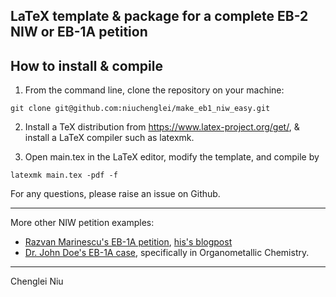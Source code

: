 ## LaTeX template & package for a complete EB-2 NIW or EB-1A petition


## How to install & compile

1. From the command line, clone the repository on your machine: 

`git clone git@github.com:niuchenglei/make_eb1_niw_easy.git`

2. Install a TeX distribution from https://www.latex-project.org/get/, & install a LaTeX compiler such as latexmk. 

3. Open main.tex in the LaTeX editor, modify the template, and compile by
```
latexmk main.tex -pdf -f
```

For any questions, please raise an issue on Github.

-------------------------------------------------------
More other NIW petition examples:
- [Razvan Marinescu's EB-1A petition](https://github.com/razvanmarinescu/EB1A/raw/master/main.pdf), [his's blogpost](https://razvanmarinescu.github.io/green-card-I-140/)
- [Dr. John Doe's EB-1A case](https://andreychemist.github.io/assets/EB1A.pdf), specifically in Organometallic Chemistry.


-------------------------------------------------------

Chenglei Niu
